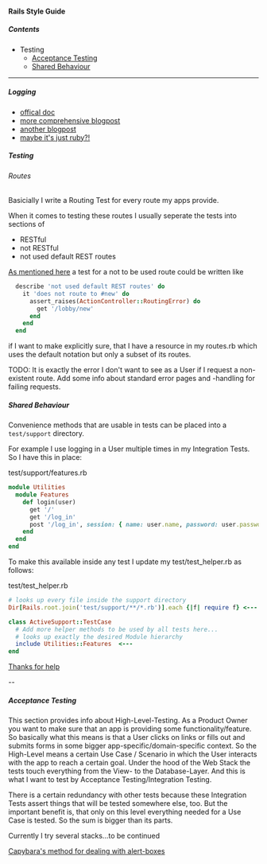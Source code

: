 #### Rails Style Guide

##### Contents

- Testing
  - [Acceptance Testing](#acceptance-testing)
  - [Shared Behaviour](#shared-behaviour)

---

##### Logging
- [offical doc](http://guides.rubyonrails.org/debugging_rails_applications.html#log-levels)
- [more comprehensive blogpost](http://www.sitepoint.com/rubyists-love-logging/)
- [another blogpost](http://rubyjunky.com/cleaning-up-rails-4-production-logging.html)
- [maybe it's just ruby?!](http://ruby-doc.org/stdlib-2.1.0/libdoc/logger/rdoc/Logger.html)

##### Testing
###### Routes
Basicially I write a Routing Test for every route my apps provide.

When it comes to testing these routes I usually seperate the tests into sections of
- RESTful
- not RESTful
- not used default REST routes

[As mentioned here](http://stackoverflow.com/questions/4803469/how-can-i-assert-that-no-route-matches-in-a-rails-integration-test) a test for a not to be used route could be written like

```ruby
  describe 'not used default REST routes' do
    it 'does not route to #new' do
      assert_raises(ActionController::RoutingError) do
        get '/lobby/new'
      end
    end
  end
```

if I want to make explicitly sure, that I have a resource in my routes.rb which uses the default notation but only a subset of its routes.

TODO:
It is exactly the error I don't want to see as a User if I request a non-existent route. Add some info about standard error pages and -handling for failing requests.

##### Shared Behaviour

Convenience methods that are usable in tests can be placed into a `test/support` directory.

For example I use logging in a User multiple times in my Integration Tests. So I have this in place:

test/support/features.rb
```ruby
module Utilities
  module Features
    def login(user)
      get '/'
      get '/log_in'
      post '/log_in', session: { name: user.name, password: user.password }
    end
  end
end
```

To make this available inside any test I update my test/test_helper.rb as follows:

test/test_helper.rb
```ruby
# looks up every file inside the support directory
Dir[Rails.root.join('test/support/**/*.rb')].each {|f| require f} <---

class ActiveSupport::TestCase
  # Add more helper methods to be used by all tests here...
  # looks up exactly the desired Module hierarchy
  include Utilities::Features  <---
end
```

[Thanks for help](http://schock.net/articles/2015/01/21/modules-with-rails-tests-share-behavior-minitest/)

--

##### Acceptance Testing

This section provides info about High-Level-Testing. As a Product Owner you want to make sure that an app is providing some functionality/feature. So basically what this means is that a User clicks on links or fills out and submits forms in some bigger app-specific/domain-specific context. So the High-Level means a certain Use Case / Scenario in which the User interacts with the app to reach a certain goal. Under the hood of the Web Stack the tests touch everything from the View- to the Database-Layer. And this is what I want to test by Acceptance Testing/Integration Testing.

There is a certain redundancy with other tests because these Integration Tests assert things that will be tested somewhere else, too. But the important benefit is, that only on this level everything needed for a Use Case is tested. So the sum is bigger than its parts.

Currently I try several stacks...to be continued

[Capybara's method for dealing with alert-boxes](http://www.rubydoc.info/github/jnicklas/capybara/Capybara/Session:accept_alert)
